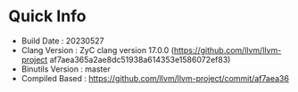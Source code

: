 # Quick Info
* Build Date : 20230527
* Clang Version : ZyC clang version 17.0.0 (https://github.com/llvm/llvm-project af7aea365a2ae8dc51938a614353e1586072ef83)
* Binutils Version : master
* Compiled Based : https://github.com/llvm/llvm-project/commit/af7aea36

